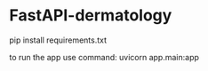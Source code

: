 # FastAPI-dermatology

pip install requirements.txt

to run the app use command: uvicorn app.main:app
